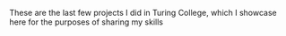 These are the last few projects I did in Turing College, which I showcase here for the purposes of sharing my skills
